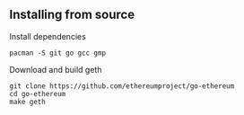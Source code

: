 ## Installing from source
Install dependencies
```shell
pacman -S git go gcc gmp
```

Download and build geth
```shell
git clone https://github.com/ethereumproject/go-ethereum
cd go-ethereum
make geth
```
